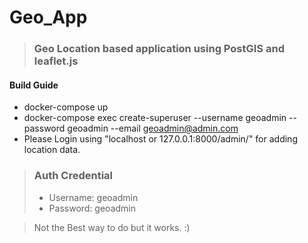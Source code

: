 # Geo_App
>### Geo Location based application using PostGIS and leaflet.js

#### Build Guide
- docker-compose up 
-  docker-compose exec create-superuser --username geoadmin --password geoadmin --email geoadmin@admin.com
- Please Login using "localhost or 127.0.0.1:8000/admin/" for adding location data.


>### Auth Credential 
>- Username: geoadmin
>- Password: geoadmin


> Not the Best way to do but it works. :)